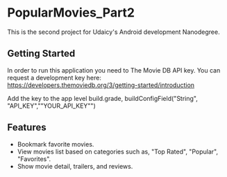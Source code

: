 # PopularMovies_Part2
This is the second project for Udaicy's Android development Nanodegree.

## Getting Started
In order to run this application you need to The Movie DB API key. You can request a development key here:
https://developers.themoviedb.org/3/getting-started/introduction

Add the key to the app level build.grade, buildConfigField("String", "API_KEY","\"YOUR_API_KEY\"")

## Features
- Bookmark favorite movies.
- View movies list based on categories such as, "Top Rated", "Popular", "Favorites".
- Show movie detail, trailers, and reviews.

